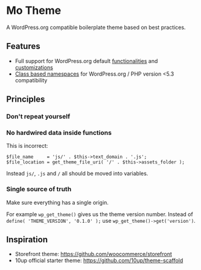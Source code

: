 # Mo Theme

A WordPress.org compatible boilerplate theme based on best practices.

## Features

* Full support for WordPress.org default [functionalities](https://developer.wordpress.org/themes/functionality/) and [customizations](https://developer.wordpress.org/themes/customize-api/)
* [Class based namespaces](https://10up.github.io/Engineering-Best-Practices/php/#design-patterns) for WordPress.org / PHP version <5.3 compatibility

## Principles

### Don't repeat yourself

### No hardwired data inside functions

This is incorrect:
```
$file_name     = 'js/' . $this->text_domain . '.js';
$file_location = get_theme_file_uri( '/' . $this->assets_folder );
```

Instead `js/`, `.js` and `/` all should be moved into variables.

### Single source of truth

Make sure everything has a single origin.

For example `wp_get_theme()` gives us the theme version number. Instead of `define( 'THEME_VERSION', '0.1.0' );` use `wp_get_theme()->get('version')`.

## Inspiration

* Storefront theme: https://github.com/woocommerce/storefront
* 10up official starter theme: https://github.com/10up/theme-scaffold
